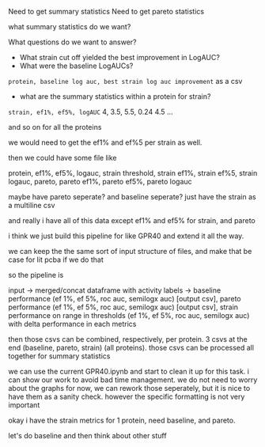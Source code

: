 Need to get summary statistics
Need to get pareto statistics 

what summary statistics do we want? 

What questions do we want to answer? 

- What strain cut off yielded the best improvement in LogAUC?
- What were the baseline LogAUCs? 

`protein, baseline log auc, best strain log auc improvement` as a csv 

- what are the summary statistics within a protein for strain? 

`strain, ef1%, ef5%, logAUC`
 4, 3.5, 5.5, 0.24
4.5 ...

and so on for all the proteins 

we would need to get the ef1% and ef%5 per strain as well. 

then we could have some file like 

protein, ef1%, ef5%, logauc, strain threshold, strain ef1%, strain ef%5, strain logauc, pareto, pareto ef1%, pareto ef5%, pareto logauc 

maybe have pareto seperate? and baseline seperate? just have the strain as a multiline csv 

and really i have all of this data except ef1% and ef5% for strain, and pareto 

i think we just build this pipeline for like GPR40 and extend it all the way. 

we can keep the the same sort of input structure of files, and make that be case for lit pcba if we do that 

so the pipeline is 

input -> merged/concat dataframe with activity labels -> baseline performance (ef 1%, ef 5%, roc auc, semilogx auc) [output csv], pareto performance (ef 1%, ef 5%, roc auc, semilogx auc) [output csv], strain performance on range in thresholds (ef 1%, ef 5%, roc auc, semilogx auc) with delta performance in each metrics 

then those csvs can be combined, respectively, per protein. 3 csvs at the end (baseline, pareto, strain) (all proteins). those csvs can be processed all together for summary statistics

we can use the current GPR40.ipynb and start to clean it up for this task. i can show our work to avoid bad time management. we do not need to worry about the graphs for now, we can rework those seperately, but it is nice to have them as a sanity check. however the specific formatting is not very important 

okay i have the strain metrics for 1 protein, need baseline, and pareto.

let's do baseline and then think about other stuff 




